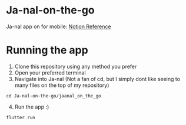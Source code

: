 # Ja-nal-on-the-go
Ja-nal app on for mobile: 
[Notion Reference](https://www.notion.so/Ja-nal-Your-Daily-Journaling-Companion-128c90ab50dd80858f31f854d789f23b)


# Running the app
1. Clone this repository using any method you prefer
2. Open your preferred terminal
3. Navigate into Ja-nal (Not a fan of cd, but I simply dont like seeing to many files on the top of my repository)
```
cd Ja-nal-on-the-go/jaanal_on_the_go
```
4. Run the app :)
```
flutter run
```


